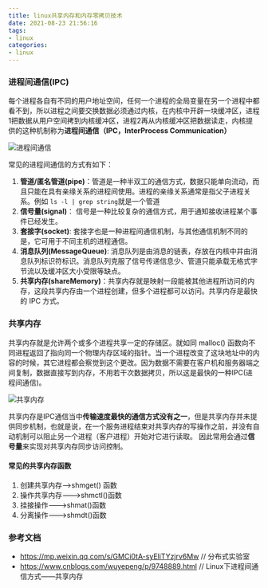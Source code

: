 ```yaml
---
title: linux共享内存和内存零拷贝技术
date: 2021-08-23 21:56:16
tags:
- linux
categories:
- linux
---
```


### 进程间通信(IPC)

每个进程各自有不同的用户地址空间，任何一个进程的全局变量在另一个进程中都看不到，所以进程之间要交换数据必须通过内核，在内核中开辟一块缓冲区，进程1把数据从用户空间拷到内核缓冲区，进程2再从内核缓冲区把数据读走，内核提供的这种机制称为**进程间通信（IPC，InterProcess Communication）**

![进程间通信](https://fafucoder-1252756369.cos.ap-nanjing.myqcloud.com/008i3skNgy1gw3i6es2oqj30z80esq37.jpg)

常见的进程间通信的方式有如下：

1. **管道/匿名管道(pipe)**：管道是一种半双工的通信方式，数据只能单向流动，而且只能在具有亲缘关系的进程间使用。进程的亲缘关系通常是指父子进程关系。例如 `ls -l | grep string`就是一个管道
2. **信号量(signal)**： 信号是一种比较复杂的通信方式，用于通知接收进程某个事件已经发生。
3. **套接字(socket)**: 套接字也是一种进程间通信机制，与其他通信机制不同的是，它可用于不同主机的进程通信。
4. **消息队列(MessageQueue)**: 消息队列是由消息的链表，存放在内核中并由消息队列标识符标识。消息队列克服了信号传递信息少、管道只能承载无格式字节流以及缓冲区大小受限等缺点。
5. **共享内存(shareMemory)**：共享内存就是映射一段能被其他进程所访问的内存，这段共享内存由一个进程创建，但多个进程都可以访问。共享内存是最快的 IPC 方式。

### 共享内存

共享内存就是允许两个或多个进程共享一定的存储区。就如同 malloc() 函数向不同进程返回了指向同一个物理内存区域的指针。当一个进程改变了这块地址中的内容的时候，其它进程都会察觉到这个更改。因为数据不需要在客户机和服务器端之间复制，数据直接写到内存，不用若干次数据拷贝，所以这是最快的一种IPC(进程间通信)。

![共享内存](https://fafucoder-1252756369.cos.ap-nanjing.myqcloud.com/008i3skNly1gw3ij1hmmgj31sy0q0jt5.jpg)

共享内存是IPC通信当中**传输速度最快的通信方式没有之一**，但是共享内存并未提供同步机制，也就是说，在一个服务进程结束对共享内存的写操作之前，并没有自动机制可以阻止另一个进程（客户进程）开始对它进行读取。 因此常用会通过**信号量**来实现对共享内存同步访问控制。

#### 常见的共享内存函数

1. 创建共享内存——>shmget() 函数
2. 操作共享内存———>shmctl()函数
3. 挂接操作———>shmat()函数
4. 分离操作———>shmdt()函数 

### 参考文档

- https://mp.weixin.qq.com/s/GMCi0tA-syEliTYzjrv6Mw     // 分布式实验室
- https://www.cnblogs.com/wuyepeng/p/9748889.html     // Linux下进程间通信方式——共享内存
